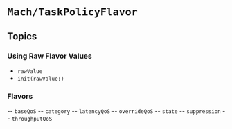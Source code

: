 # ``Mach/TaskPolicyFlavor``

## Topics

### Using Raw Flavor Values
- ``rawValue``
- ``init(rawValue:)``

### Flavors

-- ``baseQoS``
-- ``category``
-- ``latencyQoS``
-- ``overrideQoS``
-- ``state``
-- ``suppression``
-- ``throughputQoS``
